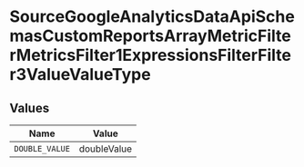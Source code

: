 # SourceGoogleAnalyticsDataApiSchemasCustomReportsArrayMetricFilterMetricsFilter1ExpressionsFilterFilter3ValueValueType


## Values

| Name           | Value          |
| -------------- | -------------- |
| `DOUBLE_VALUE` | doubleValue    |
